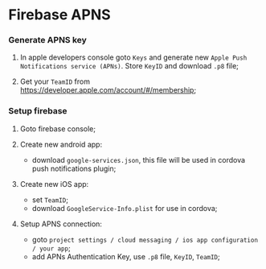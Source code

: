 # Firebase APNS

### Generate APNS key

1. In apple developers console goto `Keys` and generate new `Apple Push Notifications service (APNs)`.
   Store `KeyID` and download `.p8` file;

2. Get your `TeamID` from https://developer.apple.com/account/#/membership;

### Setup firebase

1. Goto firebase console;

2. Create new android app:

    - download `google-services.json`, this file will be used in cordova push notifications plugin;

3. Create new iOS app:

    - set `TeamID`;
    - download `GoogleService-Info.plist` for use in cordova;

4. Setup APNS connection:
    - goto `project settings / cloud messaging / ios app configuration / your app`;
    - add APNs Authentication Key, use `.p8` file, `KeyID`, `TeamID`;
